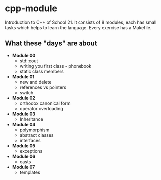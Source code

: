 # cpp-module

Introduction to C++ of School 21. It consists of 8 modules, each has small tasks which helps to learn the language. Every exercise has a Makefile.

## What these "days" are about
- **Module 00**
	- std::cout
	- writing you first class - phonebook
	- static class members
- **Module 01**
	- new and delete
	- references vs pointers
	- switch
- **Module 02**
	- orthodox canonical form
	- operator overloading
- **Module 03**
	- Inheritance
- **Module 04**
	- polymorphism
	- abstract classes
	- interfaces
- **Module 05**
	- exceptions
- **Module 06**
	- casts
- **Module 07**
	- templates
